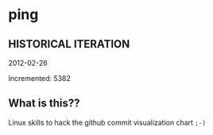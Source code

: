 # ping

## HISTORICAL ITERATION
2012-02-26

Incremented: 5382

## What is this?? 
Linux skills to hack the github commit visualization chart `;-)`
